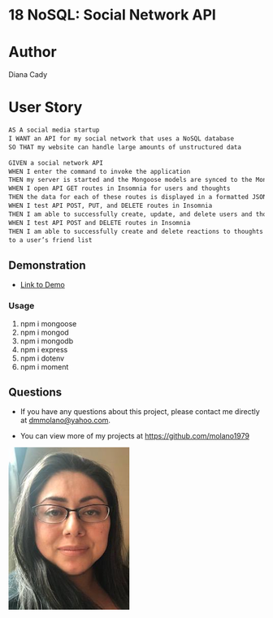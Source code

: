 # 18 NoSQL: Social Network API
# Author
Diana Cady
# User Story


```md
AS A social media startup
I WANT an API for my social network that uses a NoSQL database
SO THAT my website can handle large amounts of unstructured data
```



```md
GIVEN a social network API
WHEN I enter the command to invoke the application
THEN my server is started and the Mongoose models are synced to the MongoDB database
WHEN I open API GET routes in Insomnia for users and thoughts
THEN the data for each of these routes is displayed in a formatted JSON
WHEN I test API POST, PUT, and DELETE routes in Insomnia
THEN I am able to successfully create, update, and delete users and thoughts in my database
WHEN I test API POST and DELETE routes in Insomnia
THEN I am able to successfully create and delete reactions to thoughts and add and remove friends 
to a user’s friend list


```

## Demonstration
- [Link to Demo](https://drive.google.com/file/d/1rFjYXGdQV68mMp6zFRDFbcr_dsEaT2dc/view)

### Usage

1. npm i mongoose
2. npm i mongod
3. npm i mongodb
4. npm i express
5. npm i dotenv
6. npm i moment


## Questions

- If you have any questions about this project, please contact me directly at dmmolano@yahoo.com. 

- You can view more of my projects at https://github.com/molano1979 



![profile picture](/public/assets/me.png)